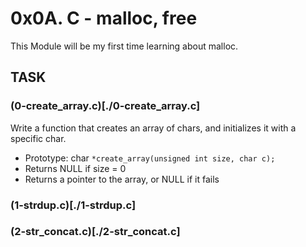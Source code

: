 # 0x0A. C - malloc, free

This Module will be my first time learning about malloc.

## TASK

### (0-create_array.c)[./0-create_array.c]


Write a function that creates an array of chars, and initializes it with a
specific char.

* Prototype: char `*create_array(unsigned int size, char c);`
* Returns NULL if size = 0
* Returns a pointer to the array, or NULL if it fails

### (1-strdup.c)[./1-strdup.c]


### (2-str_concat.c)[./2-str_concat.c]
